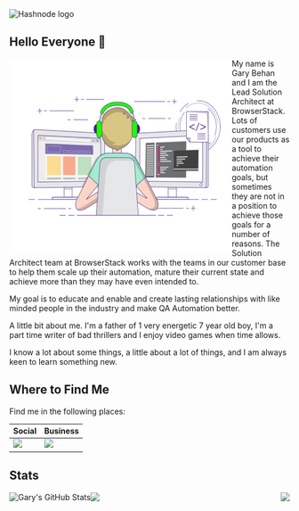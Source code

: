 <picture>
  <source media="(prefers-color-scheme: dark)" srcset="https://i.imgur.com/K6lQ71g.png">
  <img alt="Hashnode logo" src="https://i.imgur.com/ylBzP5K.png" width="1000" height="200">
</picture>

## Hello Everyone 👋
<div>
<img align="left" width="400" height="350" src="https://raw.githubusercontent.com/devSouvik/devSouvik/master/gif3.gif">

My name is Gary Behan and I am the Lead Solution Architect at BrowserStack. Lots of customers use our products as a tool to achieve their automation goals, but sometimes they are not in a position to achieve those goals for a number of reasons. The Solution Architect team at BrowserStack works with the teams in our customer base to help them scale up their automation, mature their current state and achieve more than they may have even intended to.

My goal is to educate and enable and create lasting relationships with like minded people in the industry and make QA Automation better.

A little bit about me. I'm a father of 1 very energetic 7 year old boy, I'm a part time writer of bad thrillers and I enjoy video games when time allows.

I know a lot about some things, a little about a lot of things, and I am always keen to learn something new. 

</div>

## Where to Find Me 

Find me in the following places:

| Social  | Business |
| ------------- | ------------- |
| <a href="https://www.discord.com/users/1085155718115643402"><img src="https://img.shields.io/badge/Discord-%235865F2.svg?style=for-the-badge&logo=discord&logoColor=white"></img></a>  | <a href="https://www.linkedin.com/in/gbehan/"><img src="https://img.shields.io/badge/linkedin-%230077B5.svg?style=for-the-badge&logo=linkedin&logoColor=white"></img></a>  |

## Stats

<p float="left">
  <a href="https://github.com/garyb-bs/garyb-bs">
    <img align="left" src="https://github-readme-stats.vercel.app/api?username=garyb-bs&show_icons=true&theme=tokyonight" alt="Gary's GitHub Stats" />
  </a>
  
  <a href="https://github.com/ghoshasish99/ghoshasish99">
    <img align="right" src="https://github-readme-stats.vercel.app/api/top-langs/?username=garyb-bs&layout=compact" />
  </a>
</p>

<picture>
  <source
    srcset="https://github-readme-stats.vercel.app/api?username=garyb-bs&show_icons=true&theme=buefy"
    media="(prefers-color-scheme: dark)"
  />
  <source
    srcset="https://github-readme-stats.vercel.app/api?username=garyb-bs&show_icons=true&theme=tokyonight"
    media="(prefers-color-scheme: light), (prefers-color-scheme: no-preference)"
  />
  <img src="https://github-readme-stats.vercel.app/api?username=garyb-bs&show_icons=true" />
</picture>


<!---
garyb-bs/garyb-bs is a ✨ special ✨ repository because its `README.md` (this file) appears on your GitHub profile.
You can click the Preview link to take a look at your changes.
--->
